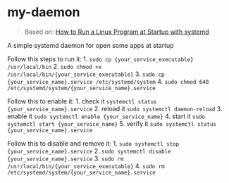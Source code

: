 # my-daemon
> Based on: [How to Run a Linux Program at Startup with systemd](https://www.howtogeek.com/687970/how-to-run-a-linux-program-at-startup-with-systemd/)

A simple systemd daemon for open some apps at startup

Follow this steps to run it:
    1. `sudo cp {your_service_executable} /usr/local/bin`
    2. `sudo chmod +x /usr/local/bin/{your_service_executable}`
    3. `sudo cp {your_service_name}.service /etc/systemd/system`
    4. `sudo chmod 640 /etc/systemd/system/{your_service_name}.service`

Follow this to enable it:
    1. check it `systemctl status {your_service_name}.service`
    2. reload it `sudo systemctl daemon-reload`
    3. enable it `sudo systemctl enable {your_service_name}`
    4. start it `sudo systemctl start {your_service_name}`
    5. verify it `sudo systemctl status {your_service_name}.service`

Follow this to disable and remove it:
    1. `sudo systemctl stop {your_service_name}.service`
    2. `sudo systemctl disable {your_service_name}.service`
    3. `sudo rm /usr/local/bin/{your_service_executable}`
    4. `sudo rm /etc/systemd/system/{your_service_name}.service`